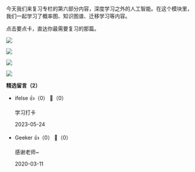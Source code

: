 今天我们来复习专栏的第六部分内容，深度学习之外的人工智能。在这个模块里，我们一起学习了概率图、知识图谱、迁移学习等内容。

点击要点卡，直达你最需要复习的那篇。

[![](https://static001.geekbang.org/resource/image/57/48/57eda304a18b35999beaadbfc1c32348.jpg?wh=1110%2A1022)](https://time.geekbang.org/column/article/3646)

[![](https://static001.geekbang.org/resource/image/e7/51/e7151984e06f3ee537179af1cb7a1d51.jpg?wh=1110%2A1082)](https://time.geekbang.org/column/article/3649)

[![](https://static001.geekbang.org/resource/image/a3/bb/a331dead77d7e3e1d9f1939ed38534bb.jpg?wh=1110%2A1082)](https://time.geekbang.org/column/article/4009)

[![](https://static001.geekbang.org/resource/image/94/7a/9492443eef81027a5d1c7edb04fb6c7a.jpg?wh=1110%2A1082)](https://time.geekbang.org/column/article/4010)
<div><strong>精选留言（2）</strong></div><ul>
<li><span>ifelse</span> 👍（0） 💬（0）<p>学习打卡</p>2023-05-24</li><br/><li><span>Geeker</span> 👍（0） 💬（0）<p>感谢老师~</p>2020-03-11</li><br/>
</ul>